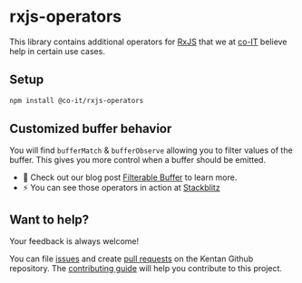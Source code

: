# rxjs-operators

This library contains additional operators for [RxJS](https://rxjs-dev.firebaseapp.com/)
that we at [co-IT](https://co-IT.eu) believe help in certain use cases.

## Setup

```bash
npm install @co-it/rxjs-operators
```

## Customized buffer behavior

You will find `bufferMatch` & `bufferObserve` allowing you to filter values
of the buffer.
This gives you more control when a buffer should be emitted.

- 📖 Check out our blog post [Filterable Buffer](https://medium.com/@gregor.woiwode/rxjs-filterable-buffer-dd1d739f60ec) to learn more.
- ⚡️ You can see those operators in action at [Stackblitz](https://stackblitz.com/edit/rxjs-hotkey-co-it)

## Want to help?

Your feedback is always welcome!

You can file [issues](https://github.com/co-it/co-it/issues) and create [pull requests](https://github.com/co-it/co-it/pulls) on the Kentan Github repository. The [contributing guide](https://github.com/co-it/co-it/blob/master/CONTRIBUTING.md) will help you contribute to this project.
